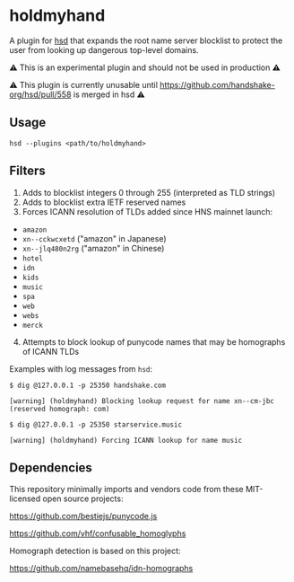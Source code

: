 # holdmyhand

A plugin for [hsd](https://github.com/handshake-org/hsd)
that expands the root name server blocklist to protect the user from looking up
dangerous top-level domains.

⚠️ This is an experimental plugin and should not be used in production ⚠️

⚠️ This plugin is currently unusable until https://github.com/handshake-org/hsd/pull/558 is merged in hsd ⚠️


## Usage

```
hsd --plugins <path/to/holdmyhand>
```

## Filters

1. Adds to blocklist integers 0 through 255 (interpreted as TLD strings)
2. Adds to blocklist extra IETF reserved names 
3. Forces ICANN resolution of TLDs added since HNS mainnet launch:
  - `amazon`
  - `xn--cckwcxetd` ("amazon" in Japanese)
  - `xn--jlq480n2rg` ("amazon" in Chinese)
  - `hotel`
  - `idn`
  - `kids`
  - `music`
  - `spa`
  - `web`
  - `webs`
  - `merck`
4. Attempts to block lookup of punycode names that may be homographs of ICANN TLDs

Examples with log messages from `hsd`:

```
$ dig @127.0.0.1 -p 25350 handshake.cοm

[warning] (holdmyhand) Blocking lookup request for name xn--cm-jbc (reserved homograph: com)
```

```
$ dig @127.0.0.1 -p 25350 starservice.music

[warning] (holdmyhand) Forcing ICANN lookup for name music
```

## Dependencies

This repository minimally imports and vendors code from these MIT-licensed
open source projects:

https://github.com/bestiejs/punycode.js

https://github.com/vhf/confusable_homoglyphs

Homograph detection is based on this project:

https://github.com/namebasehq/idn-homographs